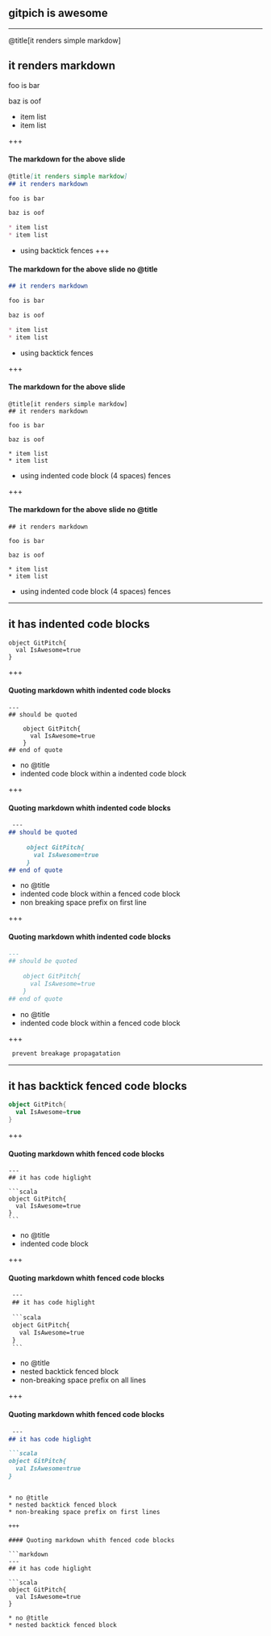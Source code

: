 ## gitpich is awesome
--- 
@title[it renders simple markdow]
## it renders markdown

foo is bar

baz is oof

* item list
* item list

+++ 
#### The markdown for the above slide
```markdown
@title[it renders simple markdow]
## it renders markdown

foo is bar

baz is oof

* item list
* item list
```
* using backtick fences
+++
#### The markdown for the above slide no @title
```markdown
## it renders markdown

foo is bar

baz is oof

* item list
* item list
```
* using backtick fences

+++

#### The markdown for the above slide

    @title[it renders simple markdow]
    ## it renders markdown

    foo is bar

    baz is oof

    * item list
    * item list

* using indented code block (4 spaces) fences

+++

#### The markdown for the above slide no @title
  
    ## it renders markdown

    foo is bar

    baz is oof

    * item list
    * item list

* using indented code block (4 spaces) fences

---

## it has indented code blocks

    object GitPitch{
      val IsAwesome=true
    }

+++

#### Quoting markdown whith indented code blocks


    ---
    ## should be quoted
    
        object GitPitch{
          val IsAwesome=true
        }
    ## end of quote    

* no @title
* indented code block within a indented code block

+++

#### Quoting markdown whith indented code blocks

```markdown
 ---
## should be quoted
     
     object GitPitch{
       val IsAwesome=true
     }
## end of quote
```

* no @title
* indented code block within a fenced code block
* non breaking space prefix on first line

+++

#### Quoting markdown whith indented code blocks

```markdown
---
## should be quoted
    
    object GitPitch{
      val IsAwesome=true
    }
## end of quote    
```

* no @title
* indented code block within a fenced code block

+++

```scala
 prevent breakage propagatation 
```

---

## it has backtick fenced code blocks

```scala
object GitPitch{
  val IsAwesome=true
}
```

+++

#### Quoting markdown whith fenced code blocks


    ---
    ## it has code higlight
    
    ```scala
    object GitPitch{
      val IsAwesome=true
    }
    ```

* no @title
* indented code block

+++

#### Quoting markdown whith fenced code blocks

```markdown
 ---
 ## it has code higlight
  
 ```scala
 object GitPitch{
   val IsAwesome=true
 }
 ```
```
* no @title
* nested backtick fenced block
* non-breaking space prefix on all lines

+++ 
#### Quoting markdown whith fenced code blocks

```markdown
 ---
## it has code higlight

```scala
object GitPitch{
  val IsAwesome=true
}
```
```

* no @title
* nested backtick fenced block
* non-breaking space prefix on first lines

+++

#### Quoting markdown whith fenced code blocks

```markdown
---
## it has code higlight
 
```scala
object GitPitch{
  val IsAwesome=true
}
```
```
* no @title
* nested backtick fenced block
